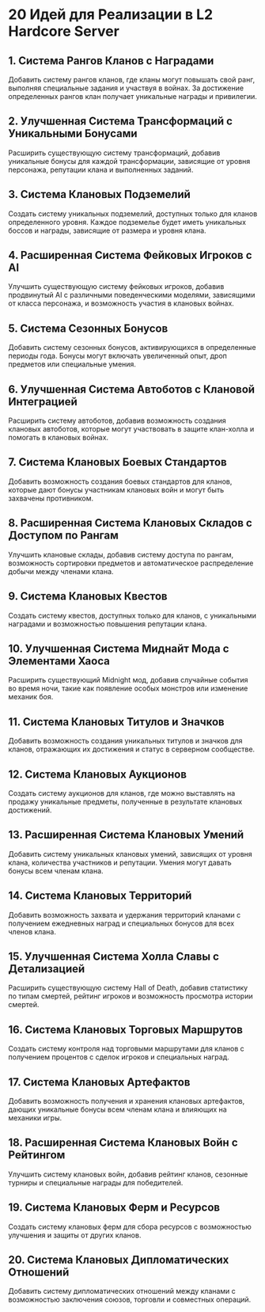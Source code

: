 # 20 Идей для Реализации в L2 Hardcore Server

## 1. Система Рангов Кланов с Наградами
Добавить систему рангов кланов, где кланы могут повышать свой ранг, выполняя специальные задания и участвуя в войнах. За достижение определенных рангов клан получает уникальные награды и привилегии.

## 2. Улучшенная Система Трансформаций с Уникальными Бонусами
Расширить существующую систему трансформаций, добавив уникальные бонусы для каждой трансформации, зависящие от уровня персонажа, репутации клана и выполненных заданий.

## 3. Система Клановых Подземелий
Создать систему уникальных подземелий, доступных только для кланов определенного уровня. Каждое подземелье будет иметь уникальных боссов и награды, зависящие от размера и уровня клана.

## 4. Расширенная Система Фейковых Игроков с AI
Улучшить существующую систему фейковых игроков, добавив продвинутый AI с различными поведенческими моделями, зависящими от класса персонажа, и возможность участия в клановых войнах.

## 5. Система Сезонных Бонусов
Добавить систему сезонных бонусов, активирующихся в определенные периоды года. Бонусы могут включать увеличенный опыт, дроп предметов или специальные умения.

## 6. Улучшенная Система Автоботов с Клановой Интеграцией
Расширить систему автоботов, добавив возможность создания клановых автоботов, которые могут участвовать в защите клан-холла и помогать в клановых войнах.

## 7. Система Клановых Боевых Стандартов
Добавить возможность создания боевых стандартов для кланов, которые дают бонусы участникам клановых войн и могут быть захвачены противником.

## 8. Расширенная Система Клановых Складов с Доступом по Рангам
Улучшить клановые склады, добавив систему доступа по рангам, возможность сортировки предметов и автоматическое распределение добычи между членами клана.

## 9. Система Клановых Квестов
Создать систему квестов, доступных только для кланов, с уникальными наградами и возможностью повышения репутации клана.

## 10. Улучшенная Система Миднайт Мода с Элементами Хаоса
Расширить существующий Midnight мод, добавив случайные события во время ночи, такие как появление особых монстров или изменение механик боя.

## 11. Система Клановых Титулов и Значков
Добавить возможность создания уникальных титулов и значков для кланов, отражающих их достижения и статус в серверном сообществе.

## 12. Система Клановых Аукционов
Создать систему аукционов для кланов, где можно выставлять на продажу уникальные предметы, полученные в результате клановых достижений.

## 13. Расширенная Система Клановых Умений
Добавить систему уникальных клановых умений, зависящих от уровня клана, количества участников и репутации. Умения могут давать бонусы всем членам клана.

## 14. Система Клановых Территорий
Добавить возможность захвата и удержания территорий кланами с получением ежедневных наград и специальных бонусов для всех членов клана.

## 15. Улучшенная Система Холла Славы с Детализацией
Расширить существующую систему Hall of Death, добавив статистику по типам смертей, рейтинг игроков и возможность просмотра истории смертей.

## 16. Система Клановых Торговых Маршрутов
Создать систему контроля над торговыми маршрутами для кланов с получением процентов с сделок игроков и специальных наград.

## 17. Система Клановых Артефактов
Добавить возможность получения и хранения клановых артефактов, дающих уникальные бонусы всем членам клана и влияющих на механики игры.

## 18. Расширенная Система Клановых Войн с Рейтингом
Улучшить систему клановых войн, добавив рейтинг кланов, сезонные турниры и специальные награды для победителей.

## 19. Система Клановых Ферм и Ресурсов
Создать систему клановых ферм для сбора ресурсов с возможностью улучшения и защиты от других кланов.

## 20. Система Клановых Дипломатических Отношений
Добавить систему дипломатических отношений между кланами с возможностью заключения союзов, торговли и совместных операций.